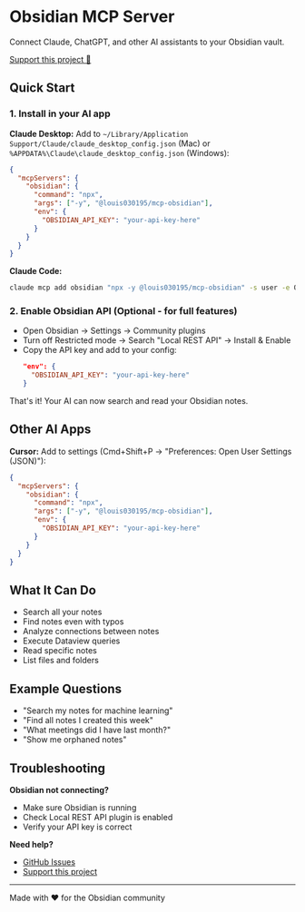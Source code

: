 # Obsidian MCP Server

Connect Claude, ChatGPT, and other AI assistants to your Obsidian vault.

[Support this project 🙏](https://buy.stripe.com/fZu8wP2n7a34fix2LKgA800)

## Quick Start

### 1. Install in your AI app

**Claude Desktop:**
Add to `~/Library/Application Support/Claude/claude_desktop_config.json` (Mac) or `%APPDATA%\Claude\claude_desktop_config.json` (Windows):
```json
{
  "mcpServers": {
    "obsidian": {
      "command": "npx",
      "args": ["-y", "@louis030195/mcp-obsidian"],
      "env": {
        "OBSIDIAN_API_KEY": "your-api-key-here"
      }
    }
  }
}
```

**Claude Code:**
```bash
claude mcp add obsidian "npx -y @louis030195/mcp-obsidian" -s user -e OBSIDIAN_API_KEY="your-api-key-here"
```

### 2. Enable Obsidian API (Optional - for full features)
- Open Obsidian → Settings → Community plugins
- Turn off Restricted mode → Search "Local REST API" → Install & Enable
- Copy the API key and add to your config:
  ```json
  "env": {
    "OBSIDIAN_API_KEY": "your-api-key-here"
  }
  ```

That's it! Your AI can now search and read your Obsidian notes.

## Other AI Apps

**Cursor:** Add to settings (Cmd+Shift+P → "Preferences: Open User Settings (JSON)"):
```json
{
  "mcpServers": {
    "obsidian": {
      "command": "npx",
      "args": ["-y", "@louis030195/mcp-obsidian"],
      "env": {
        "OBSIDIAN_API_KEY": "your-api-key-here"
      }
    }
  }
}
```

## What It Can Do

- Search all your notes
- Find notes even with typos
- Analyze connections between notes
- Execute Dataview queries
- Read specific notes
- List files and folders

## Example Questions

- "Search my notes for machine learning"
- "Find all notes I created this week" 
- "What meetings did I have last month?"
- "Show me orphaned notes"

## Troubleshooting

**Obsidian not connecting?**
- Make sure Obsidian is running
- Check Local REST API plugin is enabled
- Verify your API key is correct

**Need help?**
- [GitHub Issues](https://github.com/louis030195/easy-obsidian-mcp/issues)
- [Support this project](https://buy.stripe.com/fZu8wP2n7a34fix2LKgA800)

---

Made with ❤️ for the Obsidian community
